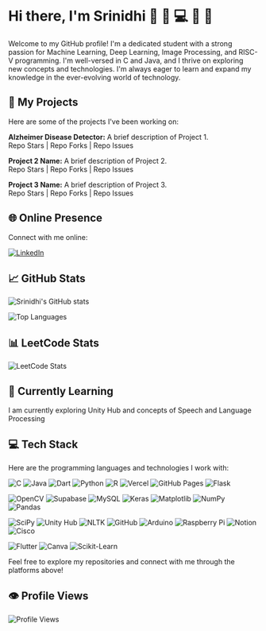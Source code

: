 # Hi there, I'm Srinidhi 👋 🚀 💻 🎨 🌱

Welcome to my GitHub profile! I'm a dedicated student with a strong passion for Machine Learning, Deep Learning, Image Processing, and RISC-V programming. I'm well-versed in C and Java, and I thrive on exploring new concepts and technologies. I'm always eager to learn and expand my knowledge in the ever-evolving world of technology.

## 🚀 My Projects
Here are some of the projects I've been working on:

**Alzheimer Disease Detector:** A brief description of Project 1.  
Repo Stars | Repo Forks | Repo Issues

**Project 2 Name:** A brief description of Project 2.  
Repo Stars | Repo Forks | Repo Issues

**Project 3 Name:** A brief description of Project 3.  
Repo Stars | Repo Forks | Repo Issues

## 🌐 Online Presence
Connect with me online:

[![LinkedIn](https://img.shields.io/badge/LinkedIn-%230077B5.svg?style=for-the-badge&logo=linkedin&logoColor=white)](https://linkedin.com/in/yourusername)

## 📈 GitHub Stats
![Srinidhi's GitHub stats](https://github-readme-stats.vercel.app/api?username=Srinidhi-Krishnan30&show_icons=true&theme=radical)

![Top Languages](https://github-readme-stats.vercel.app/api/top-langs/?username=Srinidhi-Krishnan30&layout=compact&theme=radical)

## 📊 LeetCode Stats
![LeetCode Stats](https://leetcode.card.workers.dev/u/Srinidhi_03?theme=dark&font=baloo&extension=null)


## 🌱 Currently Learning
I am currently exploring Unity Hub and concepts of Speech and Language Processing


## 💻 Tech Stack
Here are the programming languages and technologies I work with:

![C](https://img.shields.io/badge/C-%2300599C.svg?style=for-the-badge&logo=c&logoColor=white) ![Java](https://img.shields.io/badge/Java-%23ED8B00.svg?style=for-the-badge&logo=java&logoColor=white) ![Dart](https://img.shields.io/badge/Dart-%230175C2.svg?style=for-the-badge&logo=dart&logoColor=white) ![Python](https://img.shields.io/badge/Python-%233776AB.svg?style=for-the-badge&logo=python&logoColor=white) ![R](https://img.shields.io/badge/R-%23276DC3.svg?style=for-the-badge&logo=r&logoColor=white) ![Vercel](https://img.shields.io/badge/Vercel-%23000000.svg?style=for-the-badge&logo=vercel&logoColor=white) ![GitHub Pages](https://img.shields.io/badge/Github%20Pages-%232671E5.svg?style=for-the-badge&logo=github) ![Flask](https://img.shields.io/badge/Flask-%23000.svg?style=for-the-badge&logo=flask)

![OpenCV](https://img.shields.io/badge/OpenCV-%235C3EE8.svg?style=for-the-badge&logo=opencv&logoColor=white) ![Supabase](https://img.shields.io/badge/Supabase-%233ACDCE.svg?style=for-the-badge&logo=supabase) ![MySQL](https://img.shields.io/badge/MySQL-%234479A1.svg?style=for-the-badge&logo=mysql&logoColor=white) ![Keras](https://img.shields.io/badge/Keras-%23D00000.svg?style=for-the-badge&logo=keras&logoColor=white) ![Matplotlib](https://img.shields.io/badge/Matplotlib-%23113B92.svg?style=for-the-badge&logo=matplotlib&logoColor=white) ![NumPy](https://img.shields.io/badge/NumPy-%23013243.svg?style=for-the-badge&logo=numpy&logoColor=white) ![Pandas](https://img.shields.io/badge/Pandas-%23150458.svg?style=for-the-badge&logo=pandas&logoColor=white)

![SciPy](https://img.shields.io/badge/SciPy-%230C55A5.svg?style=for-the-badge&logo=scipy&logoColor=white) ![Unity Hub](https://img.shields.io/badge/UnityHub-%23000000.svg?style=for-the-badge&logo=unity&logoColor=white) ![NLTK](https://img.shields.io/badge/NLTK-%23008CFF.svg?style=for-the-badge&logo=nltk&logoColor=white) ![GitHub](https://img.shields.io/badge/GitHub-%23181717.svg?style=for-the-badge&logo=github&logoColor=white) ![Arduino](https://img.shields.io/badge/Arduino-%2300979D.svg?style=for-the-badge&logo=arduino&logoColor=white) ![Raspberry Pi](https://img.shields.io/badge/RaspberryPi-%23A22846.svg?style=for-the-badge&logo=raspberry-pi&logoColor=white) ![Notion](https://img.shields.io/badge/Notion-%23000000.svg?style=for-the-badge&logo=notion&logoColor=white) ![Cisco](https://img.shields.io/badge/Cisco-%231BA0D7.svg?style=for-the-badge&logo=cisco&logoColor=white)

![Flutter](https://img.shields.io/badge/Flutter-%2302569B.svg?style=for-the-badge&logo=flutter&logoColor=white) ![Canva](https://img.shields.io/badge/Canva-%2300C4CC.svg?style=for-the-badge&logo=canva&logoColor=white) ![Scikit-Learn](https://img.shields.io/badge/scikit_learn-%23F7931E.svg?style=for-the-badge&logo=scikit-learn&logoColor=white)


Feel free to explore my repositories and connect with me through the platforms above!
## 👁️ Profile Views
![Profile Views](https://komarev.com/ghpvc/?username=Srinidhi-Krishnan30&color=blue)
